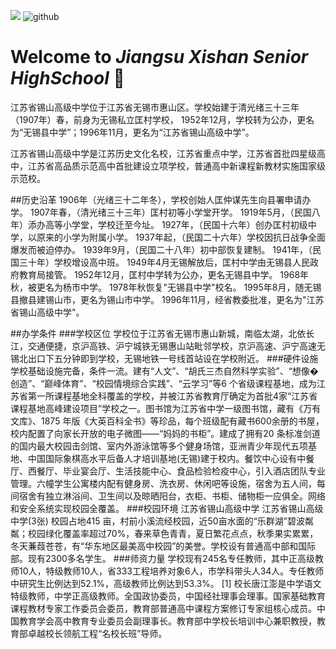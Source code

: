 ![](https://komarev.com/ghpvc/?username=JiangsuXishanSeniorHighSchool&color=2ae817) ![github]
# Welcome to *_Jiangsu Xishan Senior HighSchool_* 👋

江苏省锡山高级中学位于江苏省无锡市惠山区。学校始建于清光绪三十三年（1907年）春，前身为无锡私立匡村学校， 1952年12月，学校转为公办，更名为“无锡县中学”；1996年11月，更名为“江苏省锡山高级中学”。

江苏省锡山高级中学是江苏历史文化名校，江苏省重点中学，江苏省首批四星级高中，江苏省高品质示范高中首批建设立项学校，普通高中新课程新教材实施国家级示范校。

##历史沿革
1906年（光绪三十二年冬），学校创始人匡仲谋先生向县署申请办学。
1907年春，（清光绪三十三年）匡村初等小学堂开学。
1919年5月，（民国八年）添办高等小学堂，学校迁至今址。
1927年，（民国十六年）创办匡村初级中学，以原来的小学为附属小学。
1937年起，（民国二十六年）学校因抗日战争全面爆发而被迫停办。
1939年9月，（民国二十八年）初中部恢复建制。
1941年，（民国三十年）学校增设高中班。
1949年4月无锡解放后，匡村中学由无锡县人民政府教育局接管。
1952年12月，匡村中学转为公办，更名无锡县中学。
1968年秋，被更名为杨市中学。
1978年秋恢复"无锡县中学"校名。
1995年8月，随无锡县撤县建锡山市，更名为锡山市中学。
1996年11月，经省教委批准，更名为"江苏省锡山高级中学"。

##办学条件
###学校区位
学校位于江苏省无锡市惠山新城，南临太湖，北依长江，交通便捷，京沪高铁、沪宁城铁无锡惠山站毗邻学校，京沪高速、沪宁高速无锡北出口下五分钟即到学校，无锡地铁一号线首站设在学校附近。 
###硬件设施
学校基础设施完备，条件一流。建有“人文”、“胡氏三杰自然科学实验”、“想像�创造”、“巅峰体育”、“校园情境综合实践”、“云学习”等6 个省级课程基地，成为江苏省第一所课程基地全科覆盖的学校，并被江苏省教育厅确定为首批4家“江苏省课程基地高峰建设项目”学校之一。图书馆为江苏省中学一级图书馆，藏有《万有文库》、1875 年版《大英百科全书》等珍品，每个班级配有藏书600余册的书屋，校内配置了向家长开放的电子微图——“妈妈的书柜”。建成了拥有20 条标准剑道的国内最大校园击剑馆、室内外游泳馆等多个健身场馆，亚洲青少年现代五项基地、中国国际象棋高水平后备人才培训基地(无锡)建于校内。餐饮中心设有中餐厅、西餐厅、毕业宴会厅、生活技能中心、食品检验检疫中心，引入酒店团队专业管理。六幢学生公寓楼内配有健身房、洗衣房、休闲吧等设施，宿舍为五人间，每间宿舍有独立淋浴间、卫生间以及晾晒阳台，衣柜、书柜、储物柜一应俱全。网络和安全系统实现校园全覆盖。
###校园环境
江苏省锡山高级中学
江苏省锡山高级中学(3张)
校园占地415 亩，村前小溪流经校园，近50亩水面的“乐群湖”碧波粼粼；校园绿化覆盖率超过70%，春来草色青青，夏日繁花点点，秋季果实累累，冬天蒹葭苍苍，有“华东地区最美高中校园”的美誉。学校设有普通高中部和国际部。现有2300多名学生。
###师资力量
学校现有245名专任教师，其中正高级教师10人，特级教师10人，省333工程培养对象6人，市学科带头人34人。专任教师中研究生比例达到52.1%，高级教师比例达到53.3%。 [1] 
校长唐江澎是中学语文特级教师，中学正高级教师。全国政协委员，中国经社理事会理事。国家基础教育课程教材专家工作委员会委员，教育部普通高中课程方案修订专家组核心成员。中国教育学会高中教育专业委员会副理事长。教育部中学校长培训中心兼职教授，教育部卓越校长领航工程“名校长班”导师。

[github]:https://img.shields.io/github/followers/JiangsuXishanSeniorHighSchool?label=Follow&style=social
